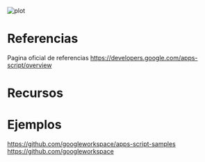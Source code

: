 
![plot](https://miro.medium.com/max/1400/1*J6Qm1Gr3RaG1oVPW5v4-0Q.png)
# Referencias
Pagina oficial de referencias
https://developers.google.com/apps-script/overview
# Recursos

# Ejemplos
https://github.com/googleworkspace/apps-script-samples
https://github.com/googleworkspace
